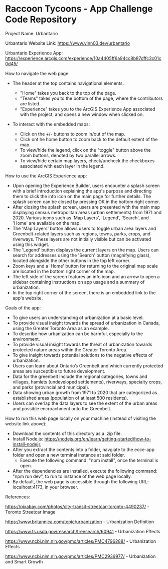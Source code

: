 # Raccoon Tycoons - App Challenge Code Repository

Project Name: Urbantario

Urbantario Website Link: https://www.vinn03.dev/urbantario

Urbantario Experience App: https://experience.arcgis.com/experience/10a4405ff6a94cc8b87dffc3c01c0d45/

How to navigate the web page:
- The header at the top contains navigational elements.
  - "Home" takes you back to the top of the page.
  - "Teams" takes you to the bottom of the page, where the contributors are listed.
  - "Experience" takes you to the ArcGIS Experience App associated with the project, and opens a new window when clicked on.
  
- To interact with the embedded maps:
  - Click on the +/- buttons to zoom in/out of the map.
  - Click ont he home button to zoom back to the default extent of the map.
  - To view/hide the legend, click on the "toggle" button above the zoom buttons, denoted by two parallel arrows.
  - To view/hide certain map layers, check/uncheck the checkboxes associated with each layer in the legend.
 
How to use the ArcGIS Experience app:
- Upon opening the Experience Builder, users encounter a splash screen with a brief introduction explaining the app's purpose and directing them to click the info icon on the main page for further details. The splash screen can be closed by pressing OK in the bottom right corner.
- After closing the splash screen, users are presented with the main map displaying census metropolitan areas (urban settlements) from 1971 and 2020. Various icons such as 'Map Layers', 'Legend', 'Search', and 'Home' are available on the map.
- The 'Map Layers' button allows users to toggle urban area layers and Greenbelt-related layers such as regions, towns, parks, crops, and riverways. These layers are not initially visible but can be activated using this widget.
- The 'Legend' button displays the current layers on the map. Users can search for addresses using the 'Search' button (magnifying glass), located alongside the other buttons in the top left corner.
- Zoom keys and a 'Home' button for returning to the original map scale are located in the bottom right corner of the map.
- The left side of the screen features an info icon and an arrow to open a sidebar containing instructions on app usage and a summary of urbanization.
- In the top right corner of the screen, there is an embedded link to the app's website.

Goals of the app:
- To give users an understanding of urbanization at a basic level.
- To provide visual insight towards the spread of urbanization in Canada, using the Greater Toronto Area as an example.
- To describe how urbanization can be harmful, especially to the environment.
- To provide visual insight towards the threat of urbanization towards protected nature areas within the Greater Toronto Area.
- To give insight towards potential solutions to the negative effects of urbanization.
- Users can learn about Ontario’s Greenbelt and which currently protected areas are susceptible to future development.
- Data for the greenbelt include the regional categories, towns and villages, hamlets (undeveloped settlements), riverways, specialty crops, and parks (provincial and municipal). 
- Data showing urban growth from 1971 to 2020 that are categorized as established areas (population of at least 500 residents).
- Users can overlap the data layers to see the extent of the urban areas and possible encroachment onto the Greenbelt.


How to run this web page locally on your machine (instead of visiting the website link above):
- Download the contents of this directory as a .zip file.
- Install Node.js: https://nodejs.org/en/learn/getting-started/how-to-install-nodejs
- After you extract the contents into a folder, navgiate to the ecce-app folder and open a new terminal instance at said folder.
  - Execute the following command: "npm install", once the terminal is open.
- After the dependencies are installed, execute the following command: "npm run dev", to run to instance of the web page locally.
- By default, the web page is accessible through the following URL: localhost:4173, in your browser.
  
References:

https://pixabay.com/photos/city-transit-streetcar-toronto-4490237/ - Toronto Streetcar Image

https://www.britannica.com/topic/urbanization - Urbanization Definition

https://www.fs.usda.gov/research/treesearch/60941 - Urbanization Effects

https://www.ncbi.nlm.nih.gov/pmc/articles/PMC4796288/ - Urbanization Effects

https://www.ncbi.nlm.nih.gov/pmc/articles/PMC2936977/ - Urbanization and Smart Growth
